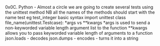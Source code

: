 0x0C. Python - Almost a circle
we are going to create several tests using the unittest method
NB all the names of the methods should start with the name test eg test_integer
basic syntax 
import unittest
class file_name(unittest.Testcase):
*args vs **kwargs
*args is used to send a non-keyworded variable length argument list to the function
**kwargs allows you to pass keyworded variable length of arguments to a function
json.loads - decodes
json.dumps - encodes - turns it into a string

